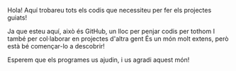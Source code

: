 Hola!
Aquí trobareu tots els codis que necessiteu per fer els projectes guiats!


Ja que esteu aquí, això és GitHub, un lloc per penjar codis per tothom
I també per col·laborar en projectes d'altra gent
És un món molt extens, però està bé començar-lo a descobrir!

Esperem que els programes us ajudin, i us agradi aquest món!
